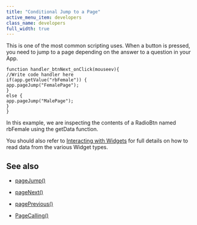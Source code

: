 ```yaml
---
title: "Conditional Jump to a Page"
active_menu_item: developers
class_name: developers
full_width: true
---
```



This is one of the most common scripting uses. When a button is pressed, you need to jump to a page depending on the answer to a question in your App.

    function handler_btnNext_onClick(mouseev){
    //Write code handler here
    if(app.getValue("rbFemale")) {
    app.pageJump("FemalePage");
    }
    else {
    app.pageJump("MalePage");
    }
    }
   

In this example, we are inspecting the contents of a RadioBtn named rbFemale using the getData function.

You should also refer to [Interacting with Widgets](../widget-reading-writing/index) for full details on how to read data from the various Widget types.

## See also

 - [pageJump()](../../../client-api/page-functions/pagejump)

 - [pageNext()](../../../client-api/page-functions/pagenext)

 - [pagePrevious()](../../../client-api/page-functions/pageprevious)

 - [PageCalling()](../../../client-api/page-functions/pagecalling)

